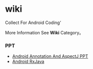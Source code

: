 # wiki
Collect For Android Coding‘

More Information See **Wiki** Category。

### PPT 
- [Android Annotation And AspectJ PPT ](https://speakerdeck.com/gybin02/android-annotation-and-as)
- [Android RxJava](https://speakerdeck.com/gybin02/rxjava)
